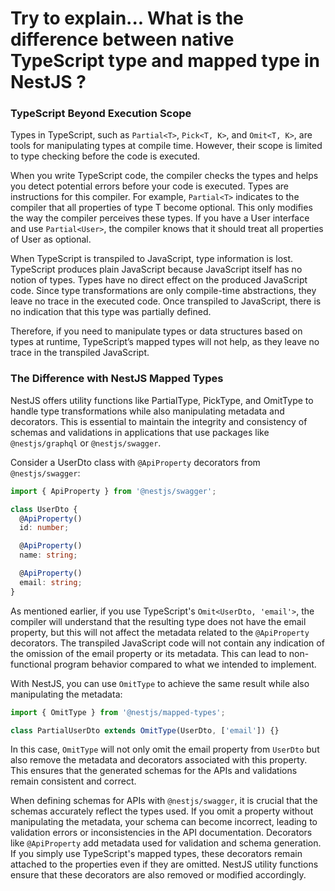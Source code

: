 # Try to explain... What is the difference between native TypeScript type and mapped type in NestJS ?

### TypeScript Beyond Execution Scope
Types in TypeScript, such as `Partial<T>`, `Pick<T, K>`, and `Omit<T, K>`, are tools for manipulating types at compile time. However, their scope is limited to type checking before the code is executed.

When you write TypeScript code, the compiler checks the types and helps you detect potential errors before your code is executed. Types are instructions for this compiler. For example, `Partial<T>` indicates to the compiler that all properties of type T become optional. This only modifies the way the compiler perceives these types. If you have a User interface and use `Partial<User>`, the compiler knows that it should treat all properties of User as optional.

When TypeScript is transpiled to JavaScript, type information is lost. TypeScript produces plain JavaScript because JavaScript itself has no notion of types. Types have no direct effect on the produced JavaScript code. Since type transformations are only compile-time abstractions, they leave no trace in the executed code. Once transpiled to JavaScript, there is no indication that this type was partially defined.

Therefore, if you need to manipulate types or data structures based on types at runtime, TypeScript’s mapped types will not help, as they leave no trace in the transpiled JavaScript.

### The Difference with NestJS Mapped Types
NestJS offers utility functions like PartialType, PickType, and OmitType to handle type transformations while also manipulating metadata and decorators. This is essential to maintain the integrity and consistency of schemas and validations in applications that use packages like `@nestjs/graphql` or `@nestjs/swagger`.

Consider a UserDto class with `@ApiProperty` decorators from `@nestjs/swagger`:

``` typescript
import { ApiProperty } from '@nestjs/swagger';

class UserDto {
  @ApiProperty()
  id: number;

  @ApiProperty()
  name: string;

  @ApiProperty()
  email: string;
}
```

As mentioned earlier, if you use TypeScript's `Omit<UserDto, 'email'>`, the compiler will understand that the resulting type does not have the email property, but this will not affect the metadata related to the `@ApiProperty` decorators. The transpiled JavaScript code will not contain any indication of the omission of the email property or its metadata. This can lead to non-functional program behavior compared to what we intended to implement.

With NestJS, you can use `OmitType` to achieve the same result while also manipulating the metadata:

``` typescript
import { OmitType } from '@nestjs/mapped-types';

class PartialUserDto extends OmitType(UserDto, ['email']) {}
```

In this case, `OmitType` will not only omit the email property from `UserDto` but also remove the metadata and decorators associated with this property. This ensures that the generated schemas for the APIs and validations remain consistent and correct.

When defining schemas for APIs with `@nestjs/swagger`, it is crucial that the schemas accurately reflect the types used. If you omit a property without manipulating the metadata, your schema can become incorrect, leading to validation errors or inconsistencies in the API documentation. Decorators like `@ApiProperty` add metadata used for validation and schema generation. If you simply use TypeScript's mapped types, these decorators remain attached to the properties even if they are omitted. NestJS utility functions ensure that these decorators are also removed or modified accordingly.
